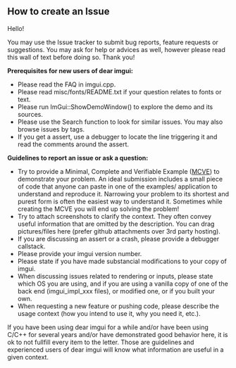 ## How to create an Issue

Hello! 

You may use the Issue tracker to submit bug reports, feature requests or suggestions. You may ask for help or advices as well, however please read this wall of text before doing so. Thank you!

**Prerequisites for new users of dear imgui:**
- Please read the FAQ in imgui.cpp.
- Please read misc/fonts/README.txt if your question relates to fonts or text.
- Please run ImGui::ShowDemoWindow() to explore the demo and its sources.
- Please use the Search function to look for similar issues. You may also browse issues by tags.
- If you get a assert, use a debugger to locate the line triggering it and read the comments around the assert.

**Guidelines to report an issue or ask a question:**
- Try to provide a Minimal, Complete and Verifiable Example ([MCVE](https://stackoverflow.com/help/mcve)) to demonstrate your problem. An ideal submission includes a small piece of code that anyone can paste in one of the examples/ application to understand and reproduce it. Narrowing your problem to its shortest and purest form is often the easiest way to understand it. Sometimes while creating the MCVE you will end up solving the problem!
- Try to attach screenshots to clarify the context. They often convey useful information that are omitted by the description. You can drag pictures/files here (prefer github attachments over 3rd party hosting).
- If you are discussing an assert or a crash, please provide a debugger callstack. 
- Please provide your imgui version number.
- Please state if you have made substancial modifications to your copy of imgui. 
- When discussing issues related to rendering or inputs, please state which OS you are using, and if you are using a vanilla copy of one of the back end (imgui_impl_xxx files), or modified one, or if you built your own.
- When requesting a new feature or pushing code, please describe the usage context (how you intend to use it, why you need it, etc.).

If you have been using dear imgui for a while and/or have been using C/C++ for several years and/or have demonstrated good behavior here, it is ok to not fullfill every item to the letter. Those are guidelines and experienced users of dear imgui will know what information are useful in a given context.

